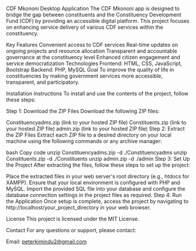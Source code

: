 
CDF Mkononi Desktop Application
The CDF Mkononi app is designed to bridge the gap between constituents and the Constituency Development Fund (CDF) by providing an accessible digital platform. This project focuses on enhancing service delivery of various CDF services within the constituency.

Key Features
Convenient access to CDF services
Real-time updates on ongoing projects and resource allocation
Transparent and accountable governance at the constituency level
Enhanced citizen engagement and service democratization
Technologies
Frontend: HTML, CSS, JavaScript, Bootstrap
Backend: PHP, MySQL
Goal
To improve the quality of life in constituencies by making government services more accessible, transparent, and participatory.

Installation Instructions
To install and use the contents of the project, follow these steps:

Step 1: Download the ZIP Files
Download the following ZIP files:

Constituencyadms.zip (link to your hosted ZIP file)
Constituents.zip (link to your hosted ZIP file)
admin.zip (link to your hosted ZIP file)
Step 2: Extract the ZIP Files
Extract each ZIP file to a desired directory on your local machine using the following commands or any archive manager:

bash
Copy code
unzip Constituencyadms.zip -d ./Constituencyadms
unzip Constituents.zip -d ./Constituents
unzip admin.zip -d ./admin
Step 3: Set Up the Project
After extracting the files, follow these steps to set up the project:

Place the extracted files in your web server's root directory (e.g., htdocs for XAMPP).
Ensure that your local environment is configured with PHP and MySQL.
Import the provided SQL file into your database and configure the database connection settings in the project files as required.
Step 4: Run the Application
Once setup is complete, access the project by navigating to http://localhost/your_project_directory in your web browser.

License
This project is licensed under the MIT License.

Contact
For any questions or support, please contact:

Email: peterkimindu2@gmail.com
